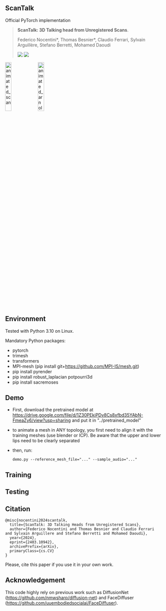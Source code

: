 ## **ScanTalk**

Official PyTorch implementation

> **ScanTalk: 3D Talking head from Unregistered Scans**.
>
> Federico Nocentini<span>&#42;</span>,  Thomas Besnier<span>&#42;</span>, Claudio Ferrari, Sylvain Arguillère, Stefano Berretti, Mohamed Daoudi
>
> <a href='https://arxiv.org/abs/2403.10942'><img src='https://img.shields.io/badge/arXiv-refs-red'></a> <a href='https://tbesnier.github.io/projects/scantalk/'><img src='https://img.shields.io/badge/Project-Page-Green'></a>

<p align="center">
	<div class="row">
  	<img src="https://github.com/tbesnier/ScanTalk/blob/main/gifs/scan.gif" alt="animated_scan" style="width:20%"/>
  	<img src="https://github.com/tbesnier/ScanTalk/blob/main/gifs/arnold.gif" alt="animated_arnold" style="width:20%"/>
	</div>
</p>

## **Environment**

Tested with Python 3.10 on Linux.

Mandatory Python packages:
- pytorch
- trimesh
- transformers
- MPI-mesh (pip install git+https://github.com/MPI-IS/mesh.git)
- pip install pyrender
- pip install robust_laplacian potpourri3d
- pip install sacremoses

## **Demo**
- First, download the pretrained model at https://drive.google.com/file/d/1Z30PEkiPDv8Cs8xfbd35YAbN-FmeaZy6/view?usp=sharing and put it in "../pretrained_model"

- to animate a mesh in ANY topology, you first need to align it with the training meshes (use blender or ICP). 
Be aware that the upper and lower lips need to be clearly separated

- then, run:
	```
	demo.py --reference_mesh_file="..." --sample_audio="..."
	```
 
## **Training**

## **Testing**

## **Citation**
	@misc{nocentini2024scantalk,
      title={ScanTalk: 3D Talking Heads from Unregistered Scans}, 
      author={Federico Nocentini and Thomas Besnier and Claudio Ferrari and Sylvain Arguillere and Stefano Berretti and Mohamed Daoudi},
      year={2024},
      eprint={2403.10942},
      archivePrefix={arXiv},
      primaryClass={cs.CV}
    }
Please, cite this paper if you use it in your own work.

## **Acknowledgement**
This code highly rely on previous work such as DiffusionNet (https://github.com/nmwsharp/diffusion-net) and FaceDiffuser (https://github.com/uuembodiedsocialai/FaceDiffuser).